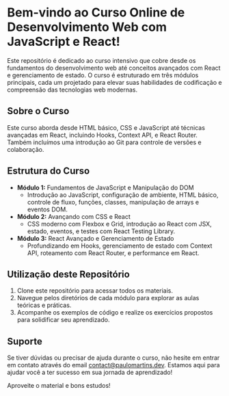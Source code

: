 # Bem-vindo ao Curso Online de Desenvolvimento Web com JavaScript e React!

Este repositório é dedicado ao curso intensivo que cobre desde os fundamentos do desenvolvimento web até conceitos avançados com React e gerenciamento de estado. O curso é estruturado em três módulos principais, cada um projetado para elevar suas habilidades de codificação e compreensão das tecnologias web modernas.

## Sobre o Curso

Este curso aborda desde HTML básico, CSS e JavaScript até técnicas avançadas em React, incluindo Hooks, Context API, e React Router. Também incluímos uma introdução ao Git para controle de versões e colaboração.

## Estrutura do Curso

- **Módulo 1:** Fundamentos de JavaScript e Manipulação do DOM
  - Introdução ao JavaScript, configuração de ambiente, HTML básico, controle de fluxo, funções, classes, manipulação de arrays e eventos DOM.
- **Módulo 2:** Avançando com CSS e React
  - CSS moderno com Flexbox e Grid, introdução ao React com JSX, estado, eventos, e testes com React Testing Library.
- **Módulo 3:** React Avançado e Gerenciamento de Estado
  - Profundizando em Hooks, gerenciamento de estado com Context API, roteamento com React Router, e performance em React.

## Utilização deste Repositório

1. Clone este repositório para acessar todos os materiais.
2. Navegue pelos diretórios de cada módulo para explorar as aulas teóricas e práticas.
3. Acompanhe os exemplos de código e realize os exercícios propostos para solidificar seu aprendizado.

## Suporte

Se tiver dúvidas ou precisar de ajuda durante o curso, não hesite em entrar em contato através do email [contact@paulomartins.dev](mailto:contact@paulomartins.dev). Estamos aqui para ajudar você a ter sucesso em sua jornada de aprendizado!

Aproveite o material e bons estudos!
